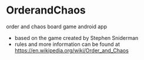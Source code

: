 # OrderandChaos
order and chaos board game android app

  - based on the game created by Stephen Sniderman 
  - rules and more information can be found at https://en.wikipedia.org/wiki/Order_and_Chaos
